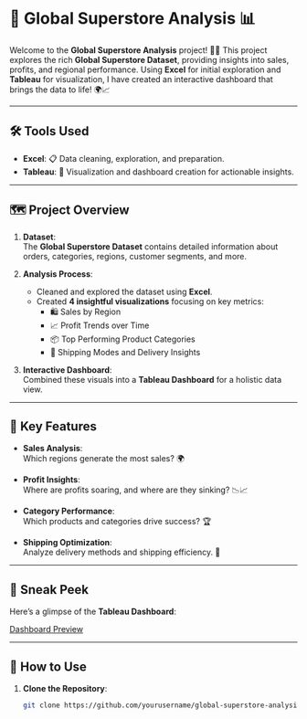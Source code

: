 # 🌟 Global Superstore Analysis 📊

Welcome to the **Global Superstore Analysis** project! 🛒✨ This project explores the rich **Global Superstore Dataset**, providing insights into sales, profits, and regional performance. Using **Excel** for initial exploration and **Tableau** for visualization, I have created an interactive dashboard that brings the data to life! 🌍📈  

---

## 🛠️ Tools Used

- **Excel**: 📋 Data cleaning, exploration, and preparation.  
- **Tableau**: 🎨 Visualization and dashboard creation for actionable insights.  

---

## 🗺️ Project Overview

1. **Dataset**:  
   The **Global Superstore Dataset** contains detailed information about orders, categories, regions, customer segments, and more.  

2. **Analysis Process**:  
   - Cleaned and explored the dataset using **Excel**.  
   - Created **4 insightful visualizations** focusing on key metrics:
     - 🛍️ Sales by Region  
     - 📈 Profit Trends over Time  
     - 📦 Top Performing Product Categories  
     - 🚚 Shipping Modes and Delivery Insights  

3. **Interactive Dashboard**:  
   Combined these visuals into a **Tableau Dashboard** for a holistic data view.  

---

## 🌟 Key Features

- **Sales Analysis**:  
   Which regions generate the most sales? 🌍  

- **Profit Insights**:  
   Where are profits soaring, and where are they sinking? 📉📈  

- **Category Performance**:  
   Which products and categories drive success? 🏆  

- **Shipping Optimization**:  
   Analyze delivery methods and shipping efficiency. 🚚  

---

## 📸 Sneak Peek  

Here’s a glimpse of the **Tableau Dashboard**:  

[Dashboard Preview](https://public.tableau.com/views/GlobalSuperstoreDashboard_17282375065260/Dashboard1?:language=en-US&:sid=&:redirect=auth&:display_count=n&:origin=viz_share_link)  
 

---

## 🚀 How to Use  

1. **Clone the Repository**:  
   ```bash
   git clone https://github.com/yourusername/global-superstore-analysis.git

